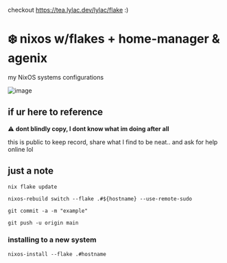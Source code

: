 checkout https://tea.lylac.dev/lylac/flake :)
# :snowflake: nixos w/flakes + home-manager & agenix
my NixOS systems configurations

![image](https://user-images.githubusercontent.com/102007132/220453204-9848276c-bf31-4081-8b62-ea11c950765a.png)




## if ur here to reference
:warning: **dont blindly copy, I dont know what im doing after all**

this is public to keep record, share what I find to be neat.. and ask for help online lol


## just a note
`nix flake update`

`nixos-rebuild switch --flake .#${hostname} --use-remote-sudo`

`git commit -a -m "example"`

`git push -u origin main`

### installing to a new system 
`nixos-install --flake .#hostname`

